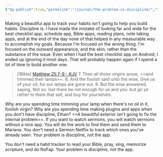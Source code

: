 ```yaml
---
{"dg-publish":true,"permalink":"/journal/the-problem-is-discipline/","tags":["journal"],"created":"May 07, 2023, 11:01 AM"}
---
```



Making a beautiful app to track your habits isn't going to help you build habits. Discipline is. I have made the mistake of looking far and wide for the best checklist app, schedule app,  Bible apps, reading plans, note taking apps, and at the end of the day none of that helped in any measurable way to accomplish my goals. Because I'm focused on the wrong thing. I'm focused on the outward appearance, and the skin, rather than the substance of the issue. Even when I had the best checklist app on Android, I ended up ignoring it most days. That will probably happen again if I spend a lot of time to build another one.

> [!Bible] [Matthew 25:7-9 - KJV](https://bible-api.com/matthew+25:7-9?translation=kjv)
> 7. Then all those virgins arose, ==and trimmed their lamps==.
> 8. And the foolish said unto the wise, Give us of your oil; for our lamps are gone out.
> 9. But the wise answered, saying, Not so; lest there be not enough for us and you: but go ye rather to them that sell, and buy for yourselves.

Why are you spending time trimming your lamp when there's no oil in it, foolish virgin? Why are you spending time making plugins and apps when you don't have discipline, Ethan? ==A beautiful exterior isn't going to fix the internal problem==. If you want to watch sermons, you will watch sermons without a nice app. You will do the work to find them and send them to Mariana. You don't need a Sermon Netflix to track which ones you've already seen. Your problem is discipline, not the app.

You don't need a habit tracker to read your Bible, pray, sing, memorize scripture, and do NoFap. Your problem is discipline, not the app.